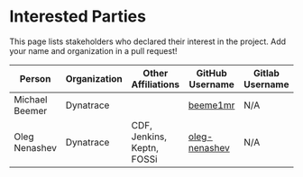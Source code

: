 # Interested Parties

This page lists stakeholders who declared their interest in the project.
Add your name and organization in a pull request!

Person | Organization | Other Affiliations | GitHub Username | Gitlab Username
-- | -- | -- | -- | --
Michael Beemer | Dynatrace | | [beeme1mr](https://github.com/beeme1mr) | N/A
Oleg Nenashev | Dynatrace | CDF, Jenkins, Keptn, FOSSi | [oleg-nenashev](https://github.com/oleg-nenashev) | N/A
